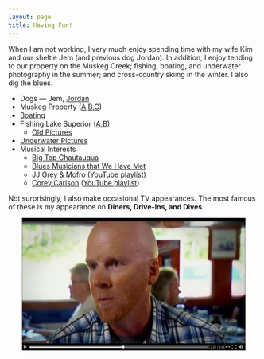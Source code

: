```yaml
---
layout: page
title: Having Fun!
---
```


When I am not working, I very much enjoy spending time with my wife Kim and our sheltie Jem (and previous dog Jordan). In addition, I enjoy tending to our property on the Muskeg Creek; fishing, boating, and underwater photography in the summer; and cross-country skiing in the winter.  I also dig the blues.

* Dogs — Jem, [Jordan](Jordan)
* Muskeg Property ([A](https://picasaweb.google.com/dogle.nc/Muskeg_2007?authuser=0&feat=directlink),[B](https://picasaweb.google.com/dogle.nc/Muskeg_2008?authuser=0&feat=directlink),[C](https://picasaweb.google.com/dogle.nc/Muskeg_2010))
* [Boating](https://picasaweb.google.com/dogle.nc/IslandJem02?authuser=0&authkey=Gv1sRgCInn54iGmcmt9gE&feat=directlink)
* Fishing
    Lake Superior ([A](https://picasaweb.google.com/dogle.nc/Fall11_Fishing?authuser=0&authkey=Gv1sRgCMKI_OHD3cuq9wE&feat=directlink),[B](https://picasaweb.google.com/dogle.nc/Fall12_Fishing?authuser=0&authkey=Gv1sRgCKG_1ovEt4uCzAE&feat=directlink))
    * [Old Pictures](https://picasaweb.google.com/dogle.nc/Fishing?authuser=0&authkey=Gv1sRgCJuihNaA56Crbw&feat=directlink)
* [Underwater Pictures](https://picasaweb.google.com/dogle.nc/UnderwaterPictures?authuser=0&feat=directlink)
* Musical Interests
    * [Big Top Chautauqua](http://www.bigtop.org/)
    * [Blues Musicians that We Have Met](https://picasaweb.google.com/dogle.nc/Blues?authuser=0&authkey=Gv1sRgCMGH7euwxIW5wQE&feat=directlink)
    * [JJ Grey & Mofro](http://www.jjgrey.com/) ([YouTube playlist](http://www.youtube.com/playlist?list=PLQke-OARNtwS89p5IcBG283E2Mm05YHCE))
    * [Corey Carlson](http://coreycarlsonmusic.com/) ([YouTube playlist](http://www.youtube.com/playlist?list=PLQke-OARNtwQVWEeyVPSPdEbQGEOSZ_PT))

Not surprisingly, I also make occasional TV appearances.  The most famous of these is my appearance on **Diners, Drive-Ins, and Dives**.

<div style="text-align:center">
  <a href="http://www.foodnetwork.com/videos/delta-diner-0235415.html">
    <img src="../img/Video_DDD.JPG" alt="Derek on Triple-D" width="450px">
  </a>
</div>
